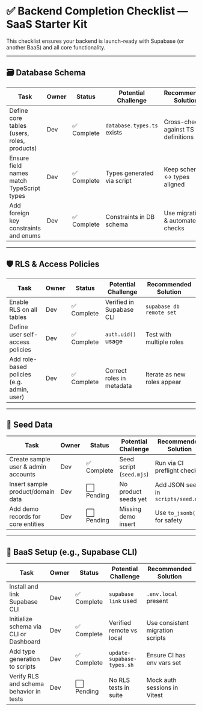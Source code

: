 # ✅ Backend Completion Checklist — SaaS Starter Kit

This checklist ensures your backend is launch-ready with Supabase (or another BaaS) and all core functionality.

---

## 🗃️ Database Schema

| Task                                        | Owner | Status     | Potential Challenge       | Recommended Solution                  |
| ------------------------------------------- | ----- | ---------- | ------------------------- | ------------------------------------- |
| Define core tables (users, roles, products) | Dev   | ✅ Complete | `database.types.ts` exists| Cross-check against TS definitions     |
| Ensure field names match TypeScript types    | Dev   | ✅ Complete | Types generated via script| Keep schema ↔ types aligned           |
| Add foreign key constraints and enums        | Dev   | ✅ Complete | Constraints in DB schema  | Use migrations & automated checks     |

---

## 🛡️ RLS & Access Policies

| Task                                       | Owner | Status     | Potential Challenge      | Recommended Solution                        |
| ------------------------------------------ | ----- | ---------- | ------------------------ | ------------------------------------------- |
| Enable RLS on all tables                   | Dev   | ✅ Complete | Verified in Supabase CLI | `supabase db remote set`                    |
| Define user self-access policies           | Dev   | ✅ Complete | `auth.uid()` usage       | Test with multiple roles                   |
| Add role-based policies (e.g. admin, user)  | Dev   | ✅ Complete | Correct roles in metadata| Iterate as new roles appear                |

---

## 🧪 Seed Data

| Task                              | Owner | Status     | Potential Challenge   | Recommended Solution               |
| --------------------------------- | ----- | ---------- | --------------------- | ---------------------------------- |
| Create sample user & admin accounts| Dev   | ✅ Complete | Seed script (`seed.mjs`)| Run via CI preflight check         |
| Insert sample product/domain data  | Dev   | ⬜ Pending | No product seeds yet   | Add JSON seed in `scripts/seed.mjs`|
| Add demo records for core entities  | Dev   | ⬜ Pending | Missing demo insert    | Use `to_jsonb()` for safety        |

---

## 🧱 BaaS Setup (e.g., Supabase CLI)

| Task                                            | Owner | Status     | Potential Challenge       | Recommended Solution                           |
| ----------------------------------------------- | ----- | ---------- | ------------------------- | ----------------------------------------------- |
| Install and link Supabase CLI                   | Dev   | ✅ Complete | `supabase link` used      | `.env.local` present                            |
| Initialize schema via CLI or Dashboard          | Dev   | ✅ Complete | Verified remote vs local  | Use consistent migration scripts               |
| Add type generation to scripts                  | Dev   | ✅ Complete | `update-supabase-types.sh` | Ensure CI has env vars set                       |
| Verify RLS and schema behavior in tests         | Dev   | ⬜ Pending | No RLS tests in suite     | Mock auth sessions in Vitest                     |
